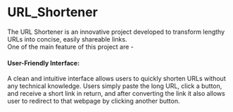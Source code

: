 # URL_Shortener
The URL Shortener is an innovative project developed to transform lengthy URLs into concise, easily shareable links.
<br> One of the main feature of this project are - <br>
<per>
<h4><b>User-Friendly Interface:</b></h4> A clean and intuitive interface allows users to quickly shorten URLs without any technical knowledge.
   Users simply paste the long URL, click a button, and receive a short link in return, and after converting the link it also allows user to
   redirect to that webpage by clicking another button.
</per>
